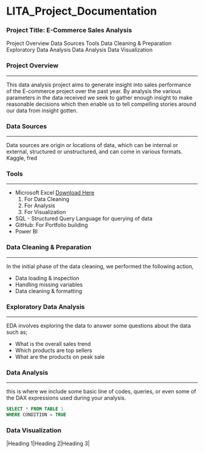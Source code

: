 # LITA_Project_Documentation

### Project Title: E-Commerce Sales Analysis

Project Overview
Data Sources
Tools
Data Cleaning & Preparation
Exploratory Data Analysis
Data Analysis
Data Visualization


### Project Overview
---
This data analysis project aims to generate insight into  sales performance of the E-commerce project over the past year. By analysis the various parameters in the data received we seek to gather enough insight to make reasonable decisions which then enable us to tell compelling stories around our data from insight gotten.

### Data Sources
---
Data sources are origin or locations of data, which can be internal or external, structured or unstructured, and can come in various formats. Kaggle, fred

### Tools
---
- Microsoft Excel [Download Here](https://microsoft-excel.en.softonic.com/)
   1. For Data Cleaning
   2. For  Analysis
   3. For Visualization
- SQL - Structured Query Language for querying of data
- GitHub: For Portfolio building
- Power BI

### Data Cleaning & Preparation
---
In the initial phase of the data cleaning, we performed the following action,
- Data loading & inspection
- Handling missing variables
- Data cleaning & formatting
 
### Exploratory Data Analysis
---
EDA involves exploring the data to answer some questions about the data such as;
- What is the overall sales trend
- Which products are top sellers
- What are the products on peak sale

### Data Analysis
---
this is where we include some basic line of codes, queries, or even some of the DAX expressions used during your analysis.
  ```SQL
  SELECT * FROM TABLE 1
  WHERE CONDITION = TRUE
```

### Data Visualization

|Heading 1|Heading 2|Heading 3|


